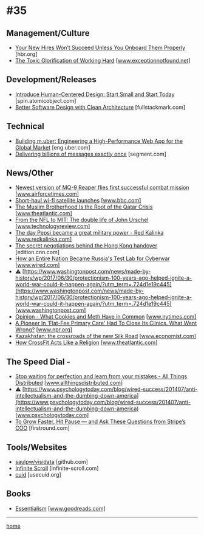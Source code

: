 # #35

## Management/Culture
* [Your New Hires Won’t Succeed Unless You Onboard Them Properly](https://hbr.org/2017/06/your-new-hires-wont-succeed-unless-you-onboard-them-properly) [hbr.org]
* [The Toxic Glorification of Working Hard](https://www.exceptionnotfound.net/the-toxic-glorification-of-working-hard/) [www.exceptionnotfound.net]

## Development/Releases
* [Introduce Human-Centered Design: Start Small and Start Today](https://spin.atomicobject.com/2017/06/26/introduce-human-centered-design/) [spin.atomicobject.com]
* [Better Software Design with Clean Architecture](https://fullstackmark.com/post/11/better-software-design-with-clean-architecture) [fullstackmark.com]

## Technical
* [Building m.uber: Engineering a High-Performance Web App for the Global Market](https://eng.uber.com/m-uber/) [eng.uber.com]
* [Delivering billions of messages exactly once](https://segment.com/blog/exactly-once-delivery/) [segment.com]

## News/Other
* [Newest version of MQ-9 Reaper flies first successful combat mission](https://www.airforcetimes.com/articles/newest-version-of-mq-9-reaper-flies-first-successful-combat-mission) [www.airforcetimes.com]
* [Short-haul wi-fi satellite launches](http://www.bbc.com/news/science-environment-40435832) [www.bbc.com]
* [The Muslim Brotherhood Is the Root of the Qatar Crisis](https://www.theatlantic.com/international/archive/2017/07/muslim-brotherhood-qatar/532380/) [www.theatlantic.com]
* [From the NFL to MIT: The double life of John Urschel](https://www.technologyreview.com/s/607988/from-the-nfl-to-mit-the-double-life-of-john-urschel/) [www.technologyreview.com]
* [The day Pepsi became a great military power - Red Kalinka](http://www.redkalinka.com/Russian-Blog/78/_The-day-Pepsi-became-a-great-military-power/) [www.redkalinka.com]
* [The secret negotiations behind the Hong Kong handover](http://edition.cnn.com/2017/06/18/asia/hong-kong-handover-china-uk-thatcher/index.html) [edition.cnn.com]
* [How an Entire Nation Became Russia's Test Lab for Cyberwar](https://www.wired.com/story/russian-hackers-attack-ukraine/) [www.wired.com]
* &#9888; [https://www.washingtonpost.com/news/made-by-history/wp/2017/06/30/protectionism-100-years-ago-helped-ignite-a-world-war-could-it-happen-again/?utm_term=.724d1e19c445](https://www.washingtonpost.com/news/made-by-history/wp/2017/06/30/protectionism-100-years-ago-helped-ignite-a-world-war-could-it-happen-again/?utm_term=.724d1e19c445) [www.washingtonpost.com]
* [Opinion - What Cookies and Meth Have in Common](https://www.nytimes.com/2017/06/30/opinion/sunday/what-cookies-and-meth-have-in-common.html) [www.nytimes.com]
* [A Pioneer In 'Flat-Fee Primary Care' Had To Close Its Clinics. What Went Wrong?](http://www.npr.org/sections/health-shots/2017/06/20/533562142/a-pioneer-in-flat-fee-primary-care-had-to-close-its-clinics-what-went-wrong) [www.npr.org]
* [Kazakhstan: the crossroads of the new Silk Road](http://www.economist.com/news/asia/21724435-worlds-biggest-landlocked-country-open-business-only-half-ready-it-kazakhstan) [www.economist.com]
* [How CrossFit Acts Like a Religion](https://www.theatlantic.com/health/archive/2017/06/the-church-of-crossfit/531501/) [www.theatlantic.com]

## The Speed Dial -
* [Stop waiting for perfection and learn from your mistakes - All Things Distributed](http://www.allthingsdistributed.com/2017/06/stop-waiting-for-perfection.html) [www.allthingsdistributed.com]
* &#9888; [https://www.psychologytoday.com/blog/wired-success/201407/anti-intellectualism-and-the-dumbing-down-america](https://www.psychologytoday.com/blog/wired-success/201407/anti-intellectualism-and-the-dumbing-down-america) [www.psychologytoday.com]
* [To Grow Faster, Hit Pause — and Ask These Questions from Stripe’s COO](http://firstround.com/review/to-grow-faster-hit-pause-and-ask-these-questions-from-stripes-coo/) [firstround.com]

## Tools/Websites
* [saulpw/visidata](https://github.com/saulpw/visidata) [github.com]
* [Infinite Scroll](https://infinite-scroll.com/) [infinite-scroll.com]
* [cuid](http://usecuid.org/) [usecuid.org]

## Books
* [Essentialism](https://www.goodreads.com/book/show/18077875-essentialism) [www.goodreads.com]
___
[home](index.md)

